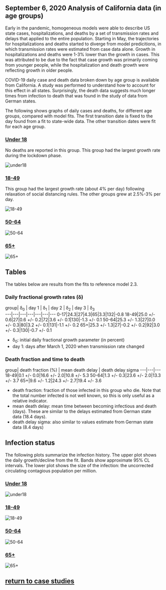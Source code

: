## September 6, 2020 Analysis of California data (in age groups)

Early in the pandemic, homogeneous models were able to describe US state cases, hospitalizations, and deaths by a
set of transmission rates and delays that applied to the entire population.
Starting in May, the trajectories for hospitalizations and deaths started to diverge from
model predicitions, in which transmission rates were estimated from case data alone.
Growth in hospitalizations and deaths were 1-3% lower than the growth in cases.
This was attributed to be due to the fact that case growth was primarily coming from younger people, while
the hospitalization and death growth were reflecting growth in older people.

COVID-19 daily case and death data broken down by age group is available from California.
A study was performed to understand how to account for this effect in all states.
Surprisingly, the death data suggests much longer times from infection to death that was
found in the study of data from German states.

The following shows graphs of daily cases and deaths, for different age groups, compared with model fits.
The first transition date is fixed to the day found from a fit to state-wide data.
The other transition dates were fit for each age group.

### [Under 18](img/caunder18_2_3_0906.pdf)

No deaths are reported in this group.
This group had the largest growth rate during the lockdown phase.

![under18](img/caunder18_2_3_0906.png)


### [18-49](img/ca18to49_2_3_0906.pdf)

This group had the largest growth rate (about 4% per day) following relaxation of social distancing rules.
The other groups grew at 2.5%-3% per day.

![18-49](img/ca18to49_2_3_0906.png)


### [50-64](img/ca50to64_2_3_0906.pdf)


![50-64](img/ca50to64_2_3_0906.png)


### [65+](img/ca65plus_2_3_0906.pdf)


![65+](img/ca65plus_2_3_0906.png)


## Tables

The tables below are results from the fits to reference model 2.3.

### Daily fractional growth rates (&delta;)

group| &delta;<sub>0</sub> | day 1 | &delta;<sub>1</sub> | day 2 | &delta;<sub>2</sub> | day 3 | &delta;<sub>3</sub>  
---|---|---|---|---|---|---
0-17|24.3|27|4.3|65|3.3|132|-0.8
18-49|25.0 +/- 0.6|27|0.6 +/- 0.2|72|3.6 +/- 0.1|130|-1.3 +/- 0.1
50-64|25.3 +/- 1.3|27|0.0 +/- 0.3|80|3.2 +/- 0.1|131|-1.1 +/- 0.2
65+|25.3 +/- 1.3|27|-0.2 +/- 0.2|92|3.0 +/- 0.3|130|-0.7 +/- 0.1

* &delta;<sub>0</sub>: initial daily fractional growth parameter (in percent)
* day 1: days after March 1, 2020 when transmission rate changed


### Death fraction and time to death

group| death fraction (%) | mean death delay | death delay sigma
---|---|---
18-49|0.1 +/- 0.0|16.6 +/- 2.0|10.8 +/- 5.3
50-64|1.3 +/- 0.3|23.6 +/- 2.0|13.3 +/- 3.7
65+|9.6 +/- 1.2|24.3 +/- 2.7|19.4 +/- 3.6

* death fraction: fraction of those infected in this group who die. Note that the total number infected is not
well known, so this is only useful as a relative indicator.
* mean death delay: mean time between becoming infectious and death (days). These are similar to
the delays estimated from German state data (18.4 days).
* death delay sigma: also similar to values estimate from German state data (8.4 days)

## Infection status

The following plots summarize the infection history.
The upper plot shows the daily growth/decline from the fit. Bands show approximate 95% CL intervals.
The lower plot shows the size of the infection: the uncorrected circulating contagious population per
million.


### [Under 18](img/caunder18-summary.pdf)


![under18](img/caunder18-summary.png)


### [18-49](img/ca18to49-summary.pdf)


![18-49](img/ca18to49-summary.png)


### [50-64](img/ca50to64-summary.pdf)


![50-64](img/ca50to64-summary.png)


### [65+](img/ca65plus-summary.pdf)


![65+](img/ca65plus-summary.png)


## [return to case studies](../index.md)

